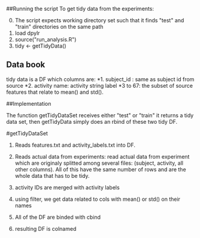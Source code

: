 ##Running the script
To get tidy data from the experiments:

0. The script expects working directory set such that it finds "test" and "train" directories on the same path
1. load dpylr
2. source("run_analysis.R")
3. tidy <- getTidyData()


## Data book
tidy data is a DF which columns are:
*1. subject_id : same as subject id from source 
*2. activity name: activity string label
*3 to 67: the subset of source features that relate to mean() and std().

##Implementation

The function getTidyDataSet receives either "test" or "train"
it returns a tidy data set, then getTidyData simply does an rbind of
these two tidy DF.


#getTidyDataSet
1. Reads features.txt and activity_labels.txt into DF.


2. Reads actual data from experiments:
read actual data from experiment which are originaly splitted among
several files: (subject, activity, all other columns). All of this have the same number of rows and are the whole data that has to be
tidy.

3. activity IDs are merged with activity labels 

4. using filter, we get data related to cols with mean() or std() on their names



5. All of the DF are binded with cbind

6. resulting DF is colnamed
